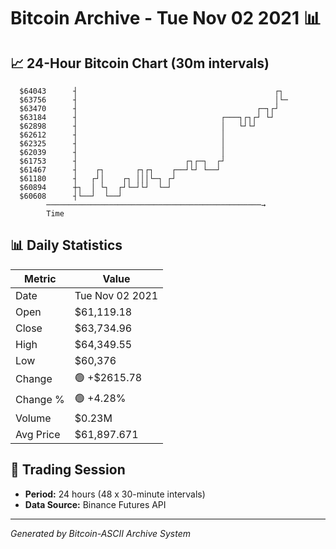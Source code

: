 # Bitcoin Archive - Tue Nov 02 2021 📊

## 📈 24-Hour Bitcoin Chart (30m intervals)

```
  $64043      ┤                                            ┌┐  
  $63756      ┤                                            │└─ 
  $63470      ┤                                        ┌─┐┌┘   
  $63184      ┤                                ┌───┐┌┐┌┘ └┘    
  $62898      ┤                                │   └┘└┘        
  $62612      ┤                                │               
  $62325      ┤                                │               
  $62039      ┤                                │               
  $61753      ┤                        ┌┐┌─┐  ┌┘               
  $61467      ┤    ┌┐       ┌┐┌┐    ┌──┘└┘ └──┘                
  $61180      ┤   ┌┘│    ┌┐ │││└─┐ ┌┘                          
  $60894      ┼┐  │ └┐  ┌┘└─┘└┘  └─┘                           
  $60608      ┤└──┘  └──┘                                      
        ────────────────────────────────────────────────→
        Time
```

## 📊 Daily Statistics

| Metric | Value |
|--------|-------|
| Date | Tue Nov 02 2021 |
| Open | $61,119.18 |
| Close | $63,734.96 |
| High | $64,349.55 |
| Low | $60,376 |
| Change | 🟢 +$2615.78 |
| Change % | 🟢 +4.28% |
| Volume | $0.23M |
| Avg Price | $61,897.671 |

## 📅 Trading Session

- **Period:** 24 hours (48 x 30-minute intervals)
- **Data Source:** Binance Futures API

---
*Generated by Bitcoin-ASCII Archive System*
